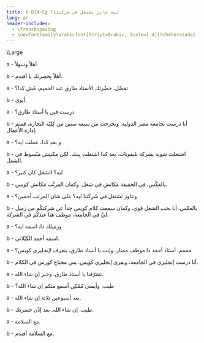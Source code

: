 ```yaml
---
title: 6-D14-Eg ليه عايز تشتغل في شركتنا؟
lang: ar
header-includes:
  - \frenchspacing
  - \newfontfamily\arabicfont[Script=Arabic, Scale=1.4]{Scheherazade}
---
```


\Large


a - أهلاً وسهلاً

b - أهلاً بِحضرتك يا أفندم.

a - تفضّل. حضْرتك الأستاذ طارق عبد الحميم، مُش كِدا؟

b - أيوى.

a - درست فين يا أستاذ طارق؟

b - أنا درست بجامعة مصر الدولية. وتخرجت من سبعة سنين من كِليّة التجارة، قسم إدارة الأعمال. 

a - و بعدِ كدا، عملت ايه؟

b - اشتغلت شوية بشركة تليفونات. بعد كدا اشتغلت بِبنك. لكن مكنتِش مَبْسوط في الشغل.

a - ليه؟ الشغل كان كتير؟

b - بالعَكْس. في الحقيقة مَكانش في شغل. وكمان المرتَّب مَكانش كويس.

a - وعاوز تشتغل في شَرِكَتنا ليه؟ على شان المرتب أحسن؟

b - بالعكس. أنا بحب الشغل قوي. وكمان سمعت كلام كويس جداً عن شركتكُم من زميل ليَّ في الجامعة، موظف هنا عندَكُم في الشركة.

a - وزميلك دا، اسمه ايه؟

b - اسمه أحمد الكَيْلاني.

a - مممم. أستاذ أحمد دا موظف ممتاز. وإنت يا أستاذ طارق، بتعرف لإنجليزي كويس؟

b - أنا درست إنجليزي في الجامعة، وبقرى إنجليزي كويس. بس محتاج كورس في الكلام.

a - تشرّفنا يا أستاذ طارق. وخير إن شاء الله.

b - طيب، وأيمتى مُمْكِن أسمع منكم إن شاء الله؟

a - بعد أسبوعين تلاتة إن شاء الله.

b -  طيب. إن شاء الله. بعد إذْن حضرتك.

a - مع السلامة.

b - مع السلامة أفندم.
